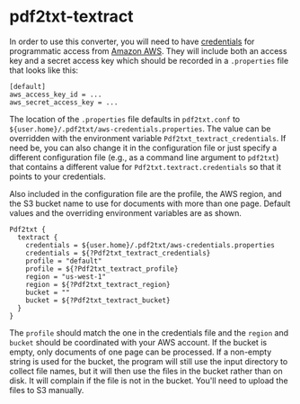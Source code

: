 # pdf2txt-textract

In order to use this converter, you will need to have [credentials](https://docs.aws.amazon.com/general/latest/gr/aws-sec-cred-types.html#access-keys-and-secret-access-keys) for programmatic access from [Amazon AWS](https://aws.amazon.com/).  They will include both an access key and a secret access key which should be recorded in a `.properties` file that looks like this:

```properties
[default]
aws_access_key_id = ...
aws_secret_access_key = ...
```

The location of the `.properties` file defaults in `pdf2txt.conf` to `${user.home}/.pdf2txt/aws-credentials.properties`.  The value can be overridden with the environment variable `Pdf2txt_textract_credentials`.  If need be, you can also change it in the configuration file or just specify a different configuration file (e.g., as a command line argument to `pdf2txt`) that contains a different value for `Pdf2txt.textract.credentials` so that it points to your credentials.

Also included in the configuration file are the profile, the AWS region, and the S3 bucket name to use for documents with more than one page.  Default values and the overriding environment variables are as shown.

```
Pdf2txt {
  textract {
    credentials = ${user.home}/.pdf2txt/aws-credentials.properties
    credentials = ${?Pdf2txt_textract_credentials}
    profile = "default"
    profile = ${?Pdf2txt_textract_profile}
    region = "us-west-1"
    region = ${?Pdf2txt_textract_region}
    bucket = ""
    bucket = ${?Pdf2txt_textract_bucket}
  }
}
```

The `profile` should match the one in the credentials file and the `region` and `bucket` should be coordinated with your AWS account.  If the bucket is empty, only documents of one page can be processed.  If a non-empty string is used for the bucket, the program will still use the input directory to collect file names, but it will then use the files in the bucket rather than on disk.  It will complain if the file is not in the bucket.  You'll need to upload the files to S3 manually.
